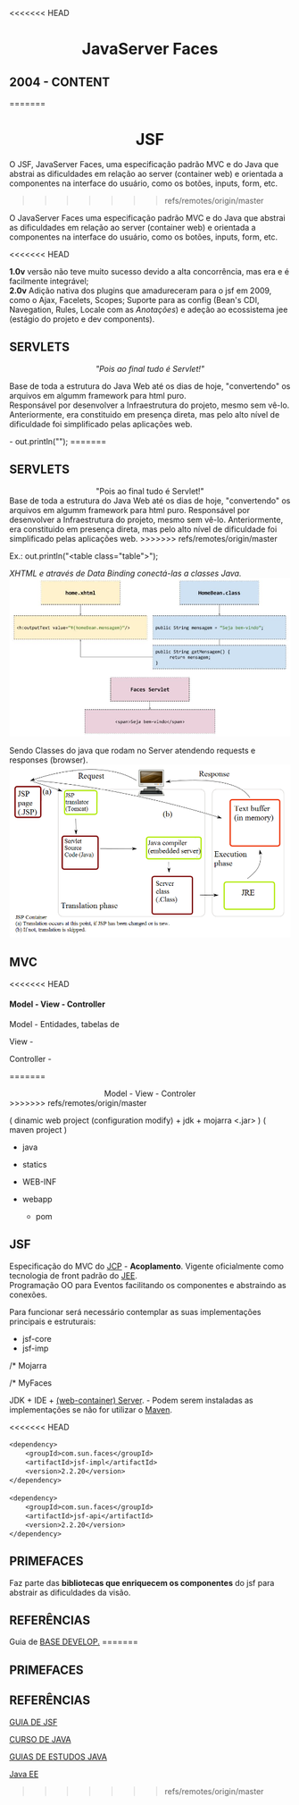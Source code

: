 <<<<<<< HEAD
<h1><center>JavaServer Faces</center></h1>

<h2>2004 - CONTENT</h2>
=======
<h1><center>JSF</center></h1>

O JSF, JavaServer Faces, uma especificação padrão MVC e do Java que abstrai as dificuldades em relação ao server (container web) e orientada a componentes na interface do usuário, como os botões, inputs, form, etc.
>>>>>>> refs/remotes/origin/master

<p>O JavaServer Faces uma especificação padrão MVC e do Java que abstrai as dificuldades em relação ao server (container web) e orientada a componentes na interface do usuário, como os botões, inputs, form, etc.</p>

<<<<<<< HEAD
<p><b>1.0v</b> versão não teve muito sucesso devido a alta concorrência, mas era e é facilmente integrável;<br>
    <b>2.0v</b> Adição nativa dos plugins que amadureceram para o jsf em 2009, como o Ajax, Facelets, Scopes; Suporte para as config (Bean's CDI, Navegation, Rules, Locale com as <i>Anotações</i>) e adeção ao ecossistema jee (estágio do projeto e dev components).</p>

<h2>SERVLETS</h2>
<center><i>"Pois ao final tudo é Servlet!"</i></center>

<p>Base de toda a estrutura do Java Web até os dias de hoje, "convertendo" os arquivos em algumm framework para html puro. <br>
    Responsável por desenvolver a Infraestrutura do projeto, mesmo sem vê-lo. Anteriormente, era constituido em presença direta, mas pelo alto nível de dificuldade foi simplificado pelas aplicações web.</p>
- out.println("<table class=\"table\">"); 
=======

<h2>SERVLETS</h2>
<center>"Pois ao final tudo é Servlet!"</center>
Base de toda a estrutura do Java Web até os dias de hoje, "convertendo" os arquivos em algumm framework para html puro.
Responsável por desenvolver a Infraestrutura do projeto, mesmo sem vê-lo. Anteriormente, era constituido em presença direta, mas pelo alto nível de dificuldade foi simplificado pelas aplicações web.
>>>>>>> refs/remotes/origin/master

Ex.: out.println("<table class=\"table\">"); 



<i>XHTML e através de Data Binding conectá-las a classes Java.</i><img src="img/MVCexJSF.jpg">

Sendo Classes do java que rodam no Server atendendo requests e responses (browser).
<img src="img/JakartaServlet.png">

<h2>MVC</h2>
<<<<<<< HEAD
<h4>Model - View - Controller</h4>

Model - Entidades, tabelas de

View - 

Controller -


=======
<center>Model - View - Controler</center>
>>>>>>> refs/remotes/origin/master

( dinamic web project (configuration modify) + jdk + mojarra <.jar> )
( maven project )

- java

- statics

- WEB-INF

- webapp
  * pom



<h2>JSF</h2>

<p>Especificação do MVC do <u>JCP</u> - <b>Acoplamento</b>. Vigente oficialmente como tecnologia de front padrão do <u>JEE</u>.<br>
Programação OO para Eventos facilitando os componentes e abstraindo as conexões.</p> 

<p>Para funcionar será necessário contemplar as suas implementações principais e estruturais:</p>

- jsf-core
- jsf-imp

/* Mojarra 

/* MyFaces

<p>JDK + IDE + <u>(web-container) Server</u>.   - Podem serem instaladas as implementações se não for utilizar o <u>Maven</u>.</p>

<<<<<<< HEAD
```English
<dependency>
	<groupId>com.sun.faces</groupId>
	<artifactId>jsf-impl</artifactId>
	<version>2.2.20</version>
</dependency>

<dependency>
	<groupId>com.sun.faces</groupId>
	<artifactId>jsf-api</artifactId>
	<version>2.2.20</version>
</dependency>
```
<h2>PRIMEFACES</h2>

<p>Faz parte das <b>bibliotecas que enriquecem os componentes</b> do jsf para abstrair as dificuldades da visão.</p>

<h2>REFERÊNCIAS</h2>
Guia de <a href="https://www.devmedia.com.br/guia/jsf-javaserver-faces/38322">BASE DEVELOP.</a>
=======
<h2>PRIMEFACES



<h2>REFERÊNCIAS</h2>

<a href="https://www.devmedia.com.br/guia/jsf-javaserver-faces/38322">GUIA DE JSF</a>

<a href="https://www.devmedia.com.br/cursos/java">CURSO DE JAVA</a>

<a href="https://www.devmedia.com.br/guias/java">GUIAS DE ESTUDOS JAVA</a>

<a href="https://www.devmedia.com.br/guia/java-enterprise-edition-java-ee/34474">Java EE</a>
>>>>>>> refs/remotes/origin/master
